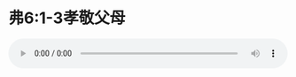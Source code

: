 # 弗6:1-3孝敬父母

<audio style="width: 100%;" preload="false" controls controlslist="nodownload"><source src="http://file.simai.life/audio/mp3/old/12216.mp3" type="audio/mpeg">Your browser does not support the audio element.</audio>


